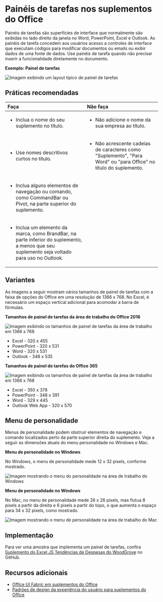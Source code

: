 # <a name="task-panes-in-office-add-ins"></a>Painéis de tarefas nos suplementos do Office
 
Painéis de tarefas são superfícies de interface que normalmente são exibidas no lado direito da janela no Word, PowerPoint, Excel e Outlook. As painéis de tarefa concedem aos usuários acesso a controles de interface que executam códigos para modificar documentos ou emails ou exibir dados de uma fonte de dados. Use painéis de tarefa quando não precisar inserir a funcionalidade diretamente no documento.

**Exemplo: Painel de tarefas**

![Imagem exibindo um layout típico de painel de tarefas](../../images/overview_withApp_taskPane.png)

## <a name="best-practices"></a>Práticas recomendadas

|**Faça**|**Não faça**|
|:-----|:--------|
|<ul><li>Inclua o nome do seu suplemento no título.</li></ul>|<ul><li>Não adicione o nome da sua empresa ao título.</li></ul>|
|<ul><li>Use nomes descritivos curtos no título.</li></ul>|<ul><li>Não acrescente cadeias de caracteres como "Suplemento", "Para Word" ou "para Office" no título do suplemento.</li></ul>|
|<ul><li>Inclua alguns elementos de navegação ou comando, como CommandBar ou Pivot, na parte superior do suplemento.</li></ul>||
|<ul><li>Inclua um elemento da marca, como BrandBar, na parte inferior do suplemento, a menos que seu suplemento seja voltado para uso no Outlook.</li></ul>||


## <a name="variants"></a>Variantes

As imagens a seguir mostram vários tamanhos de painel de tarefas com a faixa de opções do Office em uma resolução de 1366 x 768. No Excel, é necessário um espaço vertical adicional para acomodar a barra de fórmulas.  

**Tamanhos de painel de tarefas da área de trabalho do Office 2016**

![Imagem exibindo os tamanhos de painel de tarefas da área de trabalho em 1366 x 768](../../images/addinTaskpaneSizes_desktop.png)

- Excel - 320 x 455
- PowerPoint - 320 x 531
- Word - 320 x 531
- Outlook - 348 x 535

**Tamanhos de painel de tarefas do Office 365**

![Imagem exibindo os tamanhos de painel de tarefas da área de trabalho em 1366 x 768](../../images/addinTaskpaneSizes_online.png)

- Excel - 350 x 378
- PowerPoint - 348 x 391
- Word - 329 x 445
- Outlook Web App - 320 x 570

## <a name="personality-menu"></a>Menu de personalidade

Menus de personalidade podem obstruir elementos de navegação e comando localizados perto da parte superior direita do suplemento. Veja a seguir as dimensões atuais do menu personalidade no Windows e Mac.

**Menu de personalidade no Windows**

No Windows, o menu de personalidade mede 12 x 32 pixels, conforme mostrado.

![Imagem mostrando o menu do personalidade na área de trabalho do Windows](../../images/personalityMenu_Win.png)

**Menu de personalidade no Windows**

No Mac, no menu de personalidade mede 26 x 26 pixels, mas flutua 8 pixels a partir da direita e 6 pixels a partir do topo, o que aumenta o espaço para 34 x 32 pixels, como mostrado.

![Imagem mostrando o menu de personalidade na área de trabalho do Mac](../../images/personalityMenu_Mac.png)

## <a name="implementation"></a>Implementação

Para ver uma amostra que implementa um painel de tarefas, confira [Suplemento do Excel JS Tendências de Despesas do WoodGrove](https://github.com/OfficeDev/Excel-Add-in-WoodGrove-Expense-Trends) no GitHub. 


## <a name="additional-resources"></a>Recursos adicionais

- [Office UI Fabric em suplementos do Office](office-ui-fabric.md) 
- [Padrões de design da experiência do usuário para suplementos do Office](https://github.com/OfficeDev/Office-Add-in-UX-Design-Patterns-Code)


